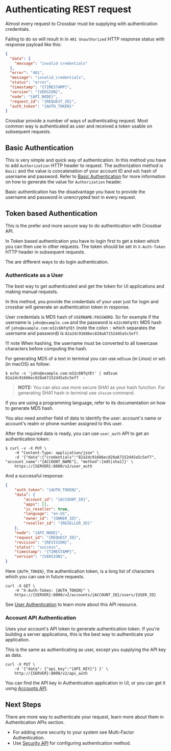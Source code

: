 # Authenticating REST request

Almost every request to Crossbar must be supplying with authentication credentials.

Failing to do so will result in in `401 Unauthorized` HTTP response status with response payload like this:

```json
{
  "data": {
    "message": "invalid credentials"
  },
  "error": "401",
  "message": "invalid_credentials",
  "status": "error",
  "timestamp": "{TIMESTAMP}",
  "version": "{VERSION}",
  "node": "{API_NODE}",
  "request_id": "{REQUEST_ID}",
  "auth_token": "{AUTH_TOKEN}"
}
```

Crossbar provide a number of ways of authenticating request. Most common way is authenticated as user and received a token usable on subsequent requests.

## Basic Authentication

This is very simple and quick way of authentication. In this method you have to add `Authorization` HTTP header to request. The authorization method is `Basic` and the value is concatenation of your account ID and `md5` hash of username and password. Refer to [Basic Authentication](basics.md) for more information on how to generate the value for `Authorization` header.

Basic authentication has the disadvantage you have to provide the username and password in unencrypted text in every request.

## Token based Authentication

This is the prefer and more secure way to do authentication with Crossbar API.

In Token based authentication you have to login first to get a token which you can then use in other requests. The token should be set in `X-Auth-Token` HTTP header in subsequent requests.

The are different ways to do login authentication.

### Authenticate as a User

The best way to get authenticated and get the token for UI applications and making manual requests.

In this method, you provide the credentials of your user just for login and crossbar will generate an authentication token in response.

User credentials is MD5 hash of `USERNAME:PASSWORD`. So for example if the username is `john@example.com` and the password is `m32c6NfqYEt` MD5 hash of `john@example.com:m32c6NfqYEt` (note the colon `:` which separates the username and password) is `82a2dc91686ec828a67152d45a5c5ef7`.

!!! note
    When hashing, the username must be converted to all lowercase characters before computing the hash.

For generating MD5 of a text in terminal you can use `md5sum` (in Linux) or `md5` (in macOS) as follow:

```shell
$ echo -n 'john@example.com:m32c6NfqYEt' | md5sum
82a2dc91686ec828a67152d45a5c5ef7  -
```

> **NOTE:** You can also use more secure SHA1 as your hash function. For generating SHA1 hash in terminal use `shasum` command.

If you are using a programming language, refer to its documentation on how to generate MD5 hash.

You also need another field of data to identify the user: account's name or account's realm or phone number assigned to this user.

After the required data is ready, you can use `user_auth` API to get an authentication token:

```shell
$ curl -v -X PUT \
    -H "Content-Type: application/json" \
    -d '{"data":{"credentials":"82a2dc91686ec828a67152d45a5c5ef7", "account_name":"{ACCOUNT_NAME"}, "method":[md5|sha1]}' \
    https://{SERVER}:8000/v2/user_auth
```

And a successful response:

```json
{
    "auth_token": "{AUTH_TOKEN}",
    "data": {
        "account_id": "{ACCOUNT_ID}",
        "apps": [],
        "is_reseller": true,
        "language": "en-US",
        "owner_id": "{OWNER_ID}",
        "reseller_id": "{RESELLER_ID}"
    },
    "node": "{API_NODE}",
    "request_id": "{REQUEST_ID}",
    "revision": "{REVISION}",
    "status": "success",
    "timestamp": "{TIMESTAMP}",
    "version": "{VERSION}",
}
```

Here `{AUTH_TOKEN}`, the authentication token, is a long list of characters which you can use in future requests.

```shell
curl -X GET \
    -H "X-Auth-Token: {AUTH_TOKEN}" \
    https://{SERVER}:8000/v2/accounts/{ACCOUNT_ID}/users/{USER_ID}
```

See [User Authentication](user_authentication.md) to learn more about this API resource.

### Account API Authentication

Uses your account's API token to generate authentication token. If you're building a server applications, this is the best way to authenticate your application.

This is the same as authenticating as user, except you supplying the API key as data.

```shell
curl -X PUT \
    -d '{"data": {"api_key":"{API_KEY}"} }' \
    http://{SERVER}:8000/v2/api_auth
```

You can find the API key in Authentication application in UI, or you can get it using [Accounts API](./accounts.md#fetch-the-accounts-api-key).

## Next Steps

There are more way to authenticate your request, learn more about them in Authentication APIs section.

* For adding more security to your system see Multi-Factor Authentication.
* Use [Security API](security.md) for configuring authentication method.
